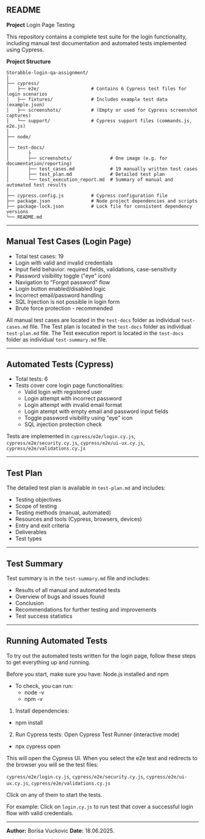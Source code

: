 ## README

**Project** Login Page Testing

This repository contains a complete test suite for the login functionality, including manual test documentation and automated tests implemented using Cypress.

**Project Structure**

```
Storabble-login-qa-assignment/
│
├── cypress/
│   ├── e2e/                   # Contains 6 Cypress test files for login scenarios
│   ├── fixtures/              # Includes example test data (example.json)
│   ├── screenshots/           # (Empty or used for Cypress screenshot captures)
│   └── support/               # Cypress support files (commands.js, e2e.js)
│
├── node/
│ 
│── test-docs/
│       ├
│       ├── screenshots/              # One image (e.g. for documentation/reporting)
│       ├── test_cases.md             # 19 manually written test cases
│       ├── test_plan.md              # Detailed test plan
│       └── test_execution_report.md  # Summary of manual and automated test results
│
├── cypress.config.js          # Cypress configuration file
├── package.json               # Node project dependencies and scripts
├── package-lock.json          # Lock file for consistent dependency versions
└── README.md
```
---

## Manual Test Cases (Login Page)
- Total test cases: 19
 - Login with valid and invalid credentials
 - Input field behavior: required fields, validations, case-sensitivity
 - Password visibility toggle ("eye" icon)
 - Navigation to "Forgot password" flow
 - Login button enabled/disabled logic
 - Incorrect email/password handling
 - SQL Injection is not possible in login form
 - Brute force protection - recommended

All manual test cases are located in the `test-docs` folder as individual `test-cases.md` file.
The Test plan is located in the `test-docs` folder as individual `test-plan.md` file.
The Test execution report is located in the `test-docs` folder as individual `test-summary.md` file.

---

## Automated Tests (Cypress)

- Total tests: 6
- Tests cover core login page functionalities:
  - Valid login with registered user 
  - Login attempt with incorrect password  
  - Login attempt with invalid email format 
  - Login atempt with empty email and password input fields 
  - Toggle password visibility using "eye" icon 
  - SQL injection protection check   

Tests are implemented in `cypress/e2e/login.cy.js`, `cypress/e2e/security.cy.js`, `cypress/e2e/ui-ux.cy.js`, `cypress/e2e/validations.cy.js`

---

## Test Plan

The detailed test plan is available in `test-plan.md` and includes:

- Testing objectives
- Scope of testing
- Testing methods (manual, automated)
- Resources and tools (Cypress, browsers, devices)
- Entry and exit criteria 
- Deliverables
- Test types

---

## Test Summary

Test summary is in the `test-summary.md` file and includes:

- Results of all manual and automated tests
- Overview of bugs and issues found
- Conclusion
- Recommendations for further testing and improvements
- Test success statistics

---

## Running Automated Tests

To try out the automated tests written for the login page, follow these steps to get everything up and running.

Before you start, make sure you have: Node.js installed and npm
- To check, you can run:
  - node -v
  - npm -v

1. Install dependencies:
  - npm install

2. Run Cypress tests:
Open Cypress Test Runner (interactive mode)
  - npx cypress open

This will open the Cypress UI. When you select the e2e test and redirects to the browser you will se the test files:

`cypress/e2e/login.cy.js`,
`cypress/e2e/security.cy.js`, 
`cypress/e2e/ui-ux.cy.js`,
`cypress/e2e/validations.cy.js`

Click on any of them to start the tests.

For example:
Click on `login.cy.js` to run test that cover a successful login flow with valid credentials.

---

**Author:** Borisa Vuckovic 
**Date:** 18.06.2025.
